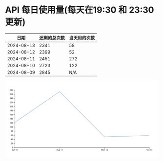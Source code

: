 # API 每日使用量(每天在19:30 和 23:30更新)

| 日期       | 还剩的总次数 | 当天用的次数 |
|------------|------------|-------------------|
| 2024-08-13 | 2341 | 58                |
| 2024-08-12 | 2399 | 52                |
| 2024-08-11 | 2451 | 272                |
| 2024-08-10 | 2723 | 122                |
| 2024-08-09 | 2845 | N/A                |


 ![走势图](./chart.svg)